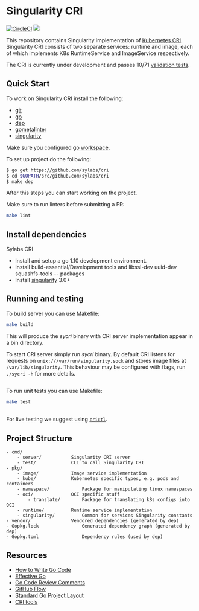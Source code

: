 # Singularity CRI

[![CircleCI](https://circleci.com/gh/sylabs/cri.svg?style=svg&circle-token=276de7aa1d82749ecf8ed6513c72399041885dec)](https://circleci.com/gh/sylabs/cri)
<a href="https://app.zenhub.com/workspace/o/sylabs/cri/boards"><img src="https://raw.githubusercontent.com/ZenHubIO/support/master/zenhub-badge.png"></a>

This repository contains Singularity implementation of [Kubernetes CRI](https://github.com/kubernetes/community/blob/master/contributors/devel/container-runtime-interface.md). Singularity CRI consists of
two separate services: runtime and image, each of which implements K8s RuntimeService and ImageService respectively.


The CRI is currently under development and passes 10/71 [validation tests](https://github.com/kubernetes-sigs/cri-tools/blob/master/docs/validation.md).

## Quick Start

To work on Singularity CRI install the following:

- [git](https://git-scm.com/downloads)
- [go](https://golang.org/doc/install)
- [dep](https://golang.github.io/dep/docs/installation.html)
- [gometalinter](https://github.com/alecthomas/gometalinter#installing)
- [singularity](https://github.com/singularityware/singularity/blob/master/INSTALL.md)

Make sure you configured [go workspace](https://golang.org/doc/code.html).

To set up project do the following:

```bash
$ go get https://github.com/sylabs/cri
$ cd $GOPATH/src/github.com/sylabs/cri
$ make dep
```
After this steps you can start working on the project.

Make sure to run linters before submitting a PR:

```bash
make lint
```
## Install dependencies

Sylabs CRI
 - Install and setup a go 1.10 development environment.
 - Install  build-essential/Development tools and libssl-dev uuid-dev squashfs-tools -- packages
 - Install [singularity](https://github.com/singularityware/singularity) 3.0+


## Running and testing

To build server you can use Makefile:

```bash
make build
```

This will produce the _sycri_ binary with CRI server implementation appear in a bin directory.

To start CRI server simply run _sycri_ binary. By default CRI listens for requests on
`unix:///var/run/singularity.sock` and stores image files at `/var/lib/singularity`. This behaviour may be configured
with flags, run `./sycri -h` for more details.

##
To run unit tests you can use Makefile:
```bash
make test
```

##
For live testing we suggest using [`crictl`](https://github.com/kubernetes-sigs/cri-tools/blob/master/docs/crictl.md).


## Project Structure

```
- cmd/
	- server/			Singularity CRI server
	- test/				CLI to call Singularity CRI
- pkg/	
	- image/			Image service implementation
	- kube/				Kubernetes specific types, e.g. pods and containers
	- namespace/			Package for manipulating linux namespaces
	- oci/				OCI specific stuff
		- translate/		Package for translating k8s configs into OCI
	- runtime/			Runtime service implementation
	- singularity/			Common for services Singularity constants
- vendor/				Vendored dependencies (generated by dep)
- Gopkg.lock				Generated dependency graph (generated by dep)
- Gopkg.toml				Dependency rules (used by dep)
```

## Resources

* [How to Write Go Code](https://golang.org/doc/code.html)
* [Effective Go](https://golang.org/doc/effective_go.html)
* [Go Code Review Comments](https://github.com/golang/go/wiki/CodeReviewComments)
* [GitHub Flow](https://guides.github.com/introduction/flow/)
* [Standard Go Project Layout](https://github.com/golang-standards/project-layout)
* [CRI tools](https://github.com/kubernetes-sigs/cri-tools)
